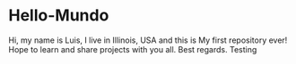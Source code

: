 Hello-Mundo
===========
Hi, my name is Luis, I live in Illinois, USA and this is 
My first repository ever!
Hope to learn and share projects with you all.
Best regards. Testing
